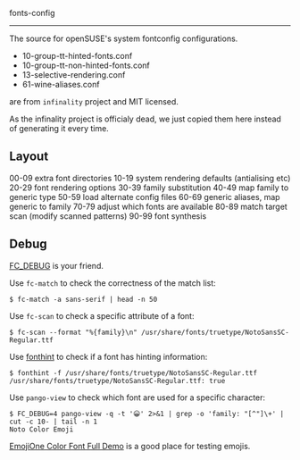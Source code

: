 fonts-config

------

The source for openSUSE's system fontconfig configurations.

* 10-group-tt-hinted-fonts.conf
* 10-group-tt-non-hinted-fonts.conf
* 13-selective-rendering.conf
* 61-wine-aliases.conf

are from `infinality` project and MIT licensed. 

As the infinality project is officialy dead, we just copied them here
instead of generating it every time.

## Layout

00-09 extra font directories
10-19 system rendering defaults (antialising etc)
20-29 font rendering options
30-39 family substitution
40-49 map family to generic type
50-59 load alternate config files
60-69 generic aliases, map generic to family
70-79 adjust which fonts are available
80-89 match target scan (modify scanned patterns)
90-99 font synthesis

## Debug

[FC_DEBUG](https://www.freedesktop.org/software/fontconfig/fontconfig-user.html#DEBUG) is your friend.

Use `fc-match` to check the correctness of the match list:

    $ fc-match -a sans-serif | head -n 50

Use `fc-scan` to check a specific attribute of a font:

    $ fc-scan --format "%{family}\n" /usr/share/fonts/truetype/NotoSansSC-Regular.ttf

Use [fonthint](https://github.com/marguerite/fonthint) to check if a font has hinting information:

    $ fonthint -f /usr/share/fonts/truetype/NotoSansSC-Regular.ttf
    /usr/share/fonts/truetype/NotoSansSC-Regular.ttf: true

Use `pango-view` to check which font are used for a specific character:

    $ FC_DEBUG=4 pango-view -q -t '😀' 2>&1 | grep -o 'family: "[^"]\+' | cut -c 10- | tail -n 1
    Noto Color Emoji


[EmojiOne Color Font Full Demo](https://eosrei.github.io/emojione-color-font/full-demo.html) is a good place for testing emojis.
